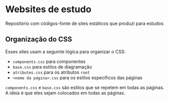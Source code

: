# Websites de estudo
Repositório com códigos-fonte de sites estáticos que produzi para estudos

## Organização do CSS

Esses sites usam a seguinte lógica para organizar o CSS:
- `components.css` para componentes
- `base.css` para estilos de diagramação
- `atributes.css` para os atributos `root`
- `<nome da página>.css` para os estilos específicos das páginas

`components.css` e `base.css` são estilos que se repetem em todas as páginas. A ideia é que eles sejam colocados em todas as páginas.